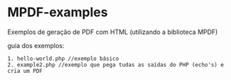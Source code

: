 # MPDF-examples

Exemplos de geração de PDF com HTML (utilizando a biblioteca MPDF)

guia dos exemplos:

    1. hello-world.php //exemplo básico 
    2. example2.php //exemplo que pega tudas as saídas do PHP (echo's) e cria um PDF
